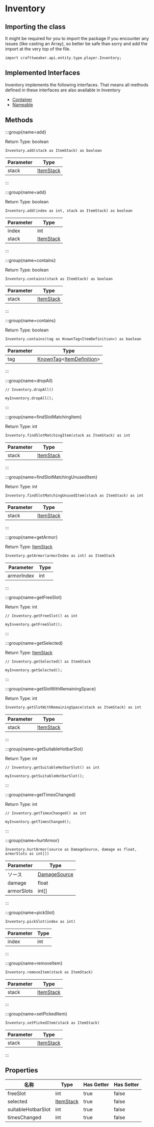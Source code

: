# Inventory

## Importing the class

It might be required for you to import the package if you encounter any issues (like casting an Array), so better be safe than sorry and add the import at the very top of the file.
```zenscript
import crafttweaker.api.entity.type.player.Inventory;
```


## Implemented Interfaces
Inventory implements the following interfaces. That means all methods defined in these interfaces are also available in Inventory

- [Container](/vanilla/api/world/Container)
- [Nameable](/vanilla/api/world/Nameable)

## Methods

:::group{name=add}

Return Type: boolean

```zenscript
Inventory.add(stack as ItemStack) as boolean
```

| Parameter | Type                                     |
| --------- | ---------------------------------------- |
| stack     | [ItemStack](/vanilla/api/item/ItemStack) |


:::

:::group{name=add}

Return Type: boolean

```zenscript
Inventory.add(index as int, stack as ItemStack) as boolean
```

| Parameter | Type                                     |
| --------- | ---------------------------------------- |
| index     | int                                      |
| stack     | [ItemStack](/vanilla/api/item/ItemStack) |


:::

:::group{name=contains}

Return Type: boolean

```zenscript
Inventory.contains(stack as ItemStack) as boolean
```

| Parameter | Type                                     |
| --------- | ---------------------------------------- |
| stack     | [ItemStack](/vanilla/api/item/ItemStack) |


:::

:::group{name=contains}

Return Type: boolean

```zenscript
Inventory.contains(tag as KnownTag<ItemDefinition>) as boolean
```

| Parameter | Type                                                                                                             |
| --------- | ---------------------------------------------------------------------------------------------------------------- |
| tag       | [KnownTag](/vanilla/api/tag/type/KnownTag)&lt;[ItemDefinition](/vanilla/api/item/ItemDefinition)&gt; |


:::

:::group{name=dropAll}

```zenscript
// Inventory.dropAll()

myInventory.dropAll();
```

:::

:::group{name=findSlotMatchingItem}

Return Type: int

```zenscript
Inventory.findSlotMatchingItem(stack as ItemStack) as int
```

| Parameter | Type                                     |
| --------- | ---------------------------------------- |
| stack     | [ItemStack](/vanilla/api/item/ItemStack) |


:::

:::group{name=findSlotMatchingUnusedItem}

Return Type: int

```zenscript
Inventory.findSlotMatchingUnusedItem(stack as ItemStack) as int
```

| Parameter | Type                                     |
| --------- | ---------------------------------------- |
| stack     | [ItemStack](/vanilla/api/item/ItemStack) |


:::

:::group{name=getArmor}

Return Type: [ItemStack](/vanilla/api/item/ItemStack)

```zenscript
Inventory.getArmor(armorIndex as int) as ItemStack
```

| Parameter  | Type |
| ---------- | ---- |
| armorIndex | int  |


:::

:::group{name=getFreeSlot}

Return Type: int

```zenscript
// Inventory.getFreeSlot() as int

myInventory.getFreeSlot();
```

:::

:::group{name=getSelected}

Return Type: [ItemStack](/vanilla/api/item/ItemStack)

```zenscript
// Inventory.getSelected() as ItemStack

myInventory.getSelected();
```

:::

:::group{name=getSlotWithRemainingSpace}

Return Type: int

```zenscript
Inventory.getSlotWithRemainingSpace(stack as ItemStack) as int
```

| Parameter | Type                                     |
| --------- | ---------------------------------------- |
| stack     | [ItemStack](/vanilla/api/item/ItemStack) |


:::

:::group{name=getSuitableHotbarSlot}

Return Type: int

```zenscript
// Inventory.getSuitableHotbarSlot() as int

myInventory.getSuitableHotbarSlot();
```

:::

:::group{name=getTimesChanged}

Return Type: int

```zenscript
// Inventory.getTimesChanged() as int

myInventory.getTimesChanged();
```

:::

:::group{name=hurtArmor}

```zenscript
Inventory.hurtArmor(source as DamageSource, damage as float, armorSlots as int[])
```

| Parameter  | Type                                            |
| ---------- | ----------------------------------------------- |
| ソース        | [DamageSource](/vanilla/api/world/DamageSource) |
| damage     | float                                           |
| armorSlots | int[]                                           |


:::

:::group{name=pickSlot}

```zenscript
Inventory.pickSlot(index as int)
```

| Parameter | Type |
| --------- | ---- |
| index     | int  |


:::

:::group{name=removeItem}

```zenscript
Inventory.removeItem(stack as ItemStack)
```

| Parameter | Type                                     |
| --------- | ---------------------------------------- |
| stack     | [ItemStack](/vanilla/api/item/ItemStack) |


:::

:::group{name=setPickedItem}

```zenscript
Inventory.setPickedItem(stack as ItemStack)
```

| Parameter | Type                                     |
| --------- | ---------------------------------------- |
| stack     | [ItemStack](/vanilla/api/item/ItemStack) |


:::


## Properties

| 名称                 | Type                                     | Has Getter | Has Setter |
| ------------------ | ---------------------------------------- | ---------- | ---------- |
| freeSlot           | int                                      | true       | false      |
| selected           | [ItemStack](/vanilla/api/item/ItemStack) | true       | false      |
| suitableHotbarSlot | int                                      | true       | false      |
| timesChanged       | int                                      | true       | false      |

